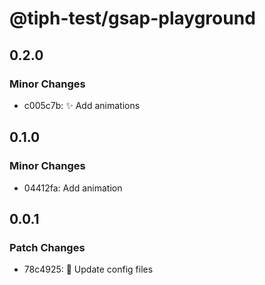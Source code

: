 # @tiph-test/gsap-playground

## 0.2.0

### Minor Changes

- c005c7b: ✨ Add animations

## 0.1.0

### Minor Changes

- 04412fa: Add animation

## 0.0.1

### Patch Changes

- 78c4925: 🔧 Update config files
